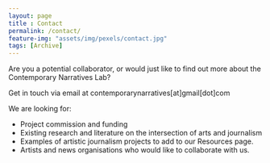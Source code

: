 ```yaml
--- 
layout: page
title : Contact
permalink: /contact/
feature-img: "assets/img/pexels/contact.jpg"
tags: [Archive]
---
```


Are you a potential collaborator, or would just like to find out more about the Contemporary Narratives Lab?

Get in touch via email at contemporarynarratives[at]gmail[dot]com

We are looking for:

- Project commission and funding 
- Existing research and literature on the intersection of arts and journalism
- Examples of artistic journalism projects to add to our Resources page.
- Artists and news organisations who would like to collaborate with us.

